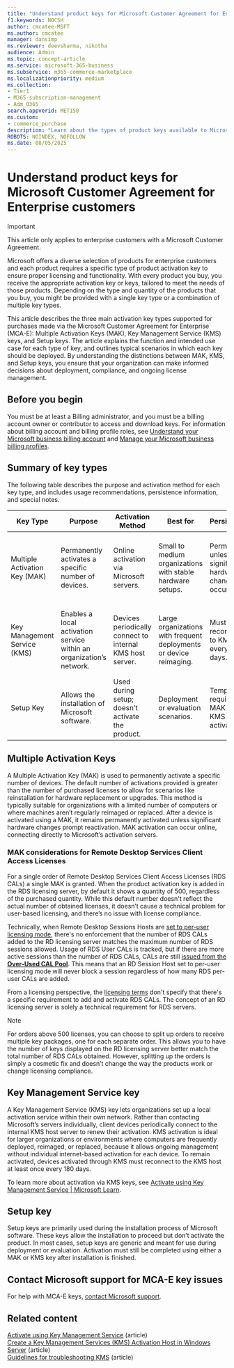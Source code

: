 ```yaml
---
title: "Understand product keys for Microsoft Customer Agreement for Enterprise customers"
f1.keywords: NOCSH
author: cmcatee-MSFT
ms.author: cmcatee
manager: dansimp
ms.reviewer: deevsharma, nikotha
audience: Admin
ms.topic: concept-article
ms.service: microsoft-365-business
ms.subservice: m365-commerce-marketplace
ms.localizationpriority: medium
ms.collection:
- Tier1
- M365-subscription-management 
- Adm_O365
search.appverid: MET150
ms.custom: 
- commerce_purchase
description: "Learn about the types of product keys available to Microsoft Customer Agreement for Enterprise customers."
ROBOTS: NOINDEX, NOFOLLOW
ms.date: 08/05/2025
---
```


# Understand product keys for Microsoft Customer Agreement for Enterprise customers

> [!IMPORTANT]
> This article only applies to enterprise customers with a Microsoft Customer Agreement.

Microsoft offers a diverse selection of products for enterprise customers and each product requires a specific type of product activation key to ensure proper licensing and functionality. With every product you buy, you receive the appropriate activation key or keys, tailored to meet the needs of those products. Depending on the type and quantity of the products that you buy, you might be provided with a single key type or a combination of multiple key types.

This article describes the three main activation key types supported for purchases made via the Microsoft Customer Agreement for Enterprise (MCA-E): Multiple Activation Keys (MAK), Key Management Service (KMS) keys, and Setup keys. The article explains the function and intended use case for each type of key, and outlines typical scenarios in which each key should be deployed. By understanding the distinctions between MAK, KMS, and Setup keys, you ensure that your organization can make informed decisions about deployment, compliance, and ongoing license management.

## Before you begin

You must be at least a Billing administrator, and you must be a billing account owner or contributor to access and download keys. For information about billing account and billing profile roles, see [Understand your Microsoft business billing account](manage-billing-accounts.md) and [Manage your Microsoft business billing profiles](billing-and-payments/manage-billing-profiles.md).

## Summary of key types

The following table describes the purpose and activation method for each key type, and includes usage recommendations, persistence information, and special notes.

|Key Type  |Purpose  |Activation Method  |Best for  |Persistence  |Special Notes |
|---------|---------|---------|---------|---------|---------|
|Multiple Activation Key (MAK)     |Permanently activates a specific number of devices.         |Online activation via Microsoft servers.         |Small to medium organizations with stable hardware setups.         |Permanent unless significant hardware changes occur.         |Default activation count exceeds purchased licenses to allow for reinstallations.         |
|Key Management Service (KMS)     |Enables a local activation service within an organization’s network.         |Devices periodically connect to internal KMS host server.         |Large organizations with frequent deployments or device reimaging.         |Must reconnect to KMS host every 180 days.         |Ideal for ongoing license management without individual internet activation.         |
|Setup Key    |Allows the installation of Microsoft software.         |Used during setup; doesn’t activate the product.         |Deployment or evaluation scenarios.         |Temporary; requires MAK or KMS for activation.         |Generic keys used only to initiate installation.         |

## Multiple Activation Keys

A Multiple Activation Key (MAK) is used to permanently activate a specific number of devices. The default number of activations provided is greater than the number of purchased licenses to allow for scenarios like reinstallation for hardware replacement or upgrades. This method is typically suitable for organizations with a limited number of computers or where machines aren’t regularly reimaged or replaced. After a device is activated using a MAK, it remains permanently activated unless significant hardware changes prompt reactivation. MAK activation can occur online, connecting directly to Microsoft’s activation servers.

### MAK considerations for Remote Desktop Services Client Access Licenses

For a single order of Remote Desktop Services Client Access Licenses (RDS CALs) a single MAK is granted. When the product activation key is added in the RDS licensing server, by default it shows a quantity of 500, regardless of the purchased quantity. While this default number doesn't reflect the actual number of obtained licenses, it doesn’t cause a technical problem for user-based licensing, and there’s no issue with license compliance.

Technically, when Remote Desktop Sessions Hosts are [set to per-user licensing mode](/powershell/module/remotedesktop/set-rdlicenseconfiguration), there's no enforcement that the number of RDS CALs added to the RD licensing server matches the maximum number of RDS sessions allowed. Usage of RDS User CALs is tracked, but if there are more active sessions than the number of RDS CALs, CALs are still [issued from the **Over-Used CAL Pool**](/windows-server/remote/remote-desktop-services/rds-client-access-license#understanding-the-rds-cal-model). This means that an RD Session Host set to per-user licensing mode will never block a session regardless of how many RDS per-user CALs are added.

From a licensing perspective, the [licensing terms](https://www.microsoft.com/Licensing/product-licensing/products?rtc=1) don't specify that there's a specific requirement to add and activate RDS CALs. The concept of an RD licensing server is solely a technical requirement for RDS servers.

> [!NOTE]
> For orders above 500 licenses, you can choose to split up orders to receive multiple key packages, one for each separate order. This allows you to have the number of keys displayed on the RD licensing server better match the total number of RDS CALs obtained. However, splitting up the orders is simply a cosmetic fix and doesn’t change the way the products work or change licensing compliance.

## Key Management Service key

A Key Management Service (KMS) key lets organizations set up a local activation service within their own network. Rather than contacting Microsoft’s servers individually, client devices periodically connect to the internal KMS host server to renew their activation. KMS activation is ideal for larger organizations or environments where computers are frequently deployed, reimaged, or replaced, because it allows ongoing management without individual internet-based activation for each device. To remain activated, devices activated through KMS must reconnect to the KMS host at least once every 180 days.

To learn more about activation via KMS keys, see [Activate using Key Management Service | Microsoft Learn](/windows/deployment/volume-activation/activate-using-key-management-service-vamt).

## Setup key

Setup keys are primarily used during the installation process of Microsoft software. These keys allow the installation to proceed but don’t activate the product. In most cases, setup keys are generic and meant for use during deployment or evaluation. Activation must still be completed using either a MAK or KMS key after installation is finished.

## Contact Microsoft support for MCA-E key issues

For help with MCA-E keys, [contact Microsoft support](../admin/get-help-support.md#online-support).

## Related content

[Activate using Key Management Service](/windows/deployment/volume-activation/activate-using-key-management-service-vamt) (article)\
[Create a Key Management Services (KMS) Activation Host in Windows Server](/windows-server/get-started/kms-create-host) (article)\
[Guidelines for troubleshooting KMS](/windows-server/get-started/activation-troubleshoot-kms-general) (article)
